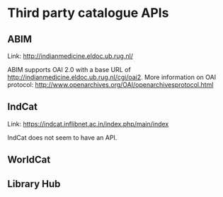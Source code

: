 # Third party catalogue APIs

## ABIM

Link: http://indianmedicine.eldoc.ub.rug.nl/

ABIM supports OAI 2.0 with a base URL of http://indianmedicine.eldoc.ub.rug.nl/cgi/oai2.
More information on OAI protocol: http://www.openarchives.org/OAI/openarchivesprotocol.html

## IndCat

Link: https://indcat.inflibnet.ac.in/index.php/main/index

IndCat does not seem to have an API.

## WorldCat

## Library Hub
